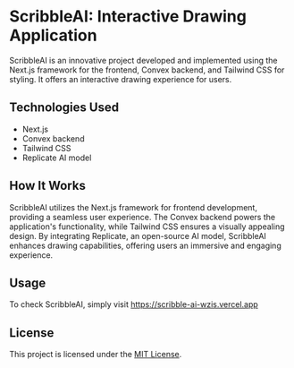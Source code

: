 # ScribbleAI: Interactive Drawing Application

ScribbleAI is an innovative project developed and implemented using the Next.js framework for the frontend, Convex backend, and Tailwind CSS for styling. It offers an interactive drawing experience for users.

## Technologies Used

- Next.js
- Convex backend
- Tailwind CSS
- Replicate AI model

## How It Works

ScribbleAI utilizes the Next.js framework for frontend development, providing a seamless user experience. The Convex backend powers the application's functionality, while Tailwind CSS ensures a visually appealing design. By integrating Replicate, an open-source AI model, ScribbleAI enhances drawing capabilities, offering users an immersive and engaging experience.

## Usage

To check ScribbleAI, simply visit https://scribble-ai-wzis.vercel.app

## License

This project is licensed under the [MIT License](LICENSE).
